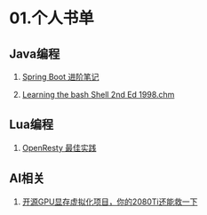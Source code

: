 # 01.个人书单

## Java编程
1. [Spring Boot 进阶笔记](http://blog.nowcode.cn/pdf/Spring%20Boot%20%E8%BF%9B%E9%98%B6%E7%AC%94%E8%AE%B0.pdf)

2. [Learning the bash Shell 2nd Ed 1998.chm](https://blog.nowcode.cn/pdf/Learning%20the%20bash%20Shell%202nd%20Ed%201998.chm)

## Lua编程
1. [OpenResty 最佳实践](https://moonbingbing.gitbooks.io/openresty-best-practices/content/)

## AI相关
1. [开源GPU显存虚拟化项目，你的2080Ti还能救一下](https://zhuanlan.zhihu.com/p/391539554)
